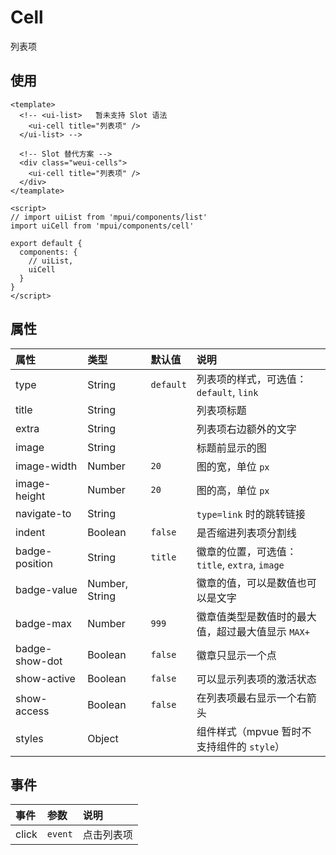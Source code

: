 Cell
===

列表项

## 使用

```vue
<template>
  <!-- <ui-list>   暂未支持 Slot 语法
    <ui-cell title="列表项" />
  </ui-list> -->
  
  <!-- Slot 替代方案 -->
  <div class="weui-cells">
    <ui-cell title="列表项" />
  </div>
</teamplate>

<script>
// import uiList from 'mpui/components/list'
import uiCell from 'mpui/components/cell'

export default {
  components: {
    // uiList,
    uiCell
  }
}
</script>
```

## 属性

| 属性 | 类型 | 默认值 | 说明 |
| :-- | :-- | :-- | :-- |
| type | String | `default` | 列表项的样式，可选值：`default`, `link` |
| title | String |   | 列表项标题 |
| extra | String |   | 列表项右边额外的文字 |
| image | String |   | 标题前显示的图 |
| image-width | Number | `20` | 图的宽，单位 `px` |
| image-height | Number | `20` | 图的高，单位 `px` |
| navigate-to | String |   | `type=link` 时的跳转链接 |
| indent | Boolean | `false` | 是否缩进列表项分割线 |
| badge-position | String | `title` | 徽章的位置，可选值：`title`, `extra`, `image` |
| badge-value | Number, String |   | 徽章的值，可以是数值也可以是文字 |
| badge-max | Number | `999` | 徽章值类型是数值时的最大值，超过最大值显示 `MAX+` |
| badge-show-dot | Boolean | `false` | 徽章只显示一个点 |
| show-active | Boolean | `false` | 可以显示列表项的激活状态 |
| show-access | Boolean | `false` | 在列表项最右显示一个右箭头 |
| styles | Object |   | 组件样式（mpvue 暂时不支持组件的 `style`） |

## 事件

| 事件 | 参数 | 说明 |
| :-- | :-- | :-- |
| click | `event` | 点击列表项 |

